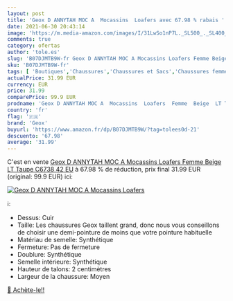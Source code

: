 ```yaml
---
layout: post
title: 'Geox D ANNYTAH MOC A  Mocassins  Loafers avec 67.98 % rabais '
date: 2021-06-30 20:43:14
image: 'https://m.media-amazon.com/images/I/31LwSo1nP7L._SL500_._SL400_.jpg'
comments: true
category: ofertas
author: 'tole.es'
slug: 'B07DJMTB9W-fr Geox D ANNYTAH MOC A Mocassins Loafers Femme Beige LT...'
sku: 'B07DJMTB9W-fr'
tags: [ 'Boutiques','Chaussures','Chaussures et Sacs','Chaussures femme','Chaussures plates femme','Custom Stores','Mocassins et Loafers femme','geox', ]
actualPrice: 31.99 EUR
currency: EUR
price: 31.99
comparePrice: 99.9 EUR
prodname: 'Geox D ANNYTAH MOC A  Mocassins  Loafers  Femme  Beige  LT Taupe C6738   42 EU'
country: 'fr'
flag: '🇫🇷'
brand: 'Geox'
buyurl: 'https://www.amazon.fr/dp/B07DJMTB9W/?tag=tolees0d-21'
descuento: '67.98'
average: '31.99'
---
```


C'est en vente [Geox D ANNYTAH MOC A  Mocassins  Loafers  Femme  Beige  LT Taupe C6738   42 EU](https://www.amazon.fr/dp/B07DJMTB9W/?tag=tolees0d-21)  à  67.98 % de réduction, prix final  31.99 EUR (original: 99.9 EUR) ici:

[![Geox D ANNYTAH MOC A  Mocassins  Loafers](https://m.media-amazon.com/images/I/31LwSo1nP7L._SL500_._SL400_.jpg)](https://www.amazon.fr/dp/B07DJMTB9W/?tag=tolees0d-21)

ℹ️:

- Dessus: Cuir
- Taille: Les chaussures Geox taillent grand, donc nous vous conseillons de choisir une demi-pointure de moins que votre pointure habituelle
- Matériau de semelle: Synthétique
- Fermeture: Pas de fermeture
- Doublure: Synthétique
- Semelle intérieure: Synthétique
- Hauteur de talons: 2 centimètres
- Largeur de la chaussure: Moyen

[🛒 Achète-le!!](https://www.amazon.fr/dp/B07DJMTB9W/?tag=tolees0d-21)
